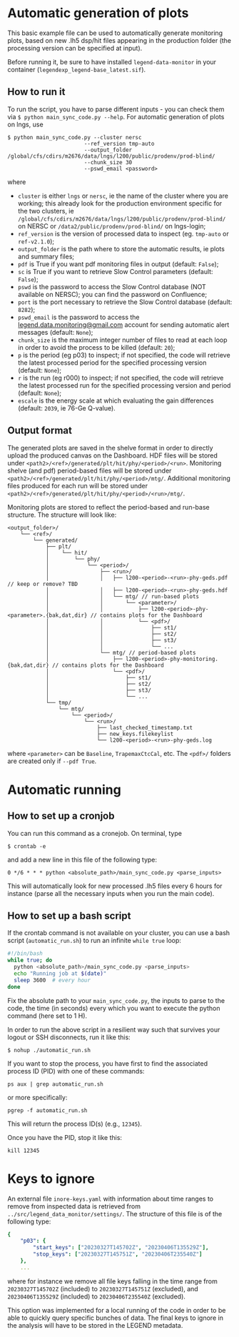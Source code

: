 # Automatic generation of plots

This basic example file can be used to automatically generate monitoring plots, based on new .lh5 dsp/hit files appearing in the production folder (the processing version can be specified at input).

Before running it, be sure to have installed `legend-data-monitor` in your container (`legendexp_legend-base_latest.sif`).

## How to run it

To run the script, you have to parse different inputs - you can check them via `$ python main_sync_code.py --help`. For automatic generation of plots on lngs, use

```console
$ python main_sync_code.py --cluster nersc
                        --ref_version tmp-auto
                        --output_folder /global/cfs/cdirs/m2676/data/lngs/l200/public/prodenv/prod-blind/
                        --chunk_size 30
                        --pswd_email <password>
```

where

* `cluster` is either `lngs` or `nersc`, ie the name of the cluster where you are working; this already look for the production environment specific for the two clusters, ie `/global/cfs/cdirs/m2676/data/lngs/l200/public/prodenv/prod-blind/` on NERSC or `/data2/public/prodenv/prod-blind/` on lngs-login;
* `ref_version` is the version of processed data to inspect (eg. `tmp-auto` or `ref-v2.1.0`);
* `output_folder` is the path where to store the automatic results, ie plots and summary files;
* `pdf` is True if you want pdf monitoring files in output (default: `False`);
* `sc` is True if you want to retrieve Slow Control parameters (default: `False`);
* `pswd` is the password to access the Slow Control database (NOT available on NERSC); you can find the password on Confluence;
* `port` is the port necessary to retrieve the Slow Control database (default: `8282`);
* `pswd_email` is the password to access the legend.data.monitoring@gmail.com account for sending automatic alert messages (default: `None`);
* `chunk_size` is the maximum integer number of files to read at each loop in order to avoid the process to be killed (default: `20`);
* `p` is the period (eg p03) to inspect; if not specified, the code will retrieve the latest processed period for the specified processing version (default: `None`);
* `r` is the run (eg r000) to inspect; if not specified, the code will retrieve the latest processed run for the specified processing version and period (default: `None`);
* `escale` is the energy scale at which evaluating the gain differences (default: `2039`, ie 76-Ge Q-value).


## Output format

The generated plots are saved in the shelve format in order to directly upload the produced canvas on the Dashboard.
HDF files will be stored under `<path2>/<ref>/generated/plt/hit/phy/<period>/<run>`.
Monitoring shelve (and pdf) period-based files will be stored under `<path2>/<ref>/generated/plt/hit/phy/<period>/mtg/`.
Additional monitoring files produced for each run will be stored under `<path2>/<ref>/generated/plt/hit/phy/<period>/<run>/mtg/`.

Monitoring plots are stored to reflect the period-based and run-base structure.
The structure will look like:

```text
<output_folder>/
    └── <ref>/
        └── generated/
            ├── plt/
            │    └── hit/
            │        └── phy/
            │            └── <period>/
            │                ├── <run>/
            │                │   ├── l200-<period>-<run>-phy-geds.pdf // keep or remove? TBD
            │                │   ├── l200-<period>-<run>-phy-geds.hdf
            │                │   └── mtg/ // run-based plots
            │                │       └── <parameter>/
            │                │           ├── l200-<period>-phy-<parameter>.{bak,dat,dir} // contains plots for the Dashboard
            │                │           └── <pdf>/
            │                │               ├── st1/
            │                │               ├── st2/
            │                │               ├── st3/
            │                │               └── ...
            │                └── mtg/ // period-based plots
            │                    ├── l200-<period>-phy-monitoring.{bak,dat,dir} // contains plots for the Dashboard
            │                    └── <pdf>/
            │                        ├── st1/
            │                        ├── st2/
            │                        ├── st3/
            │                        └── ...
            └── tmp/
                └── mtg/
                    └── <period>/
                        └── <run>/
                            ├── last_checked_timestamp.txt
                            ├── new_keys.filekeylist
                            └── l200-<period>-<run>-phy-geds.log
```

where `<parameter>` can be `Baseline`, `TrapemaxCtcCal`, etc.
The `<pdf>/` folders are created only if `--pdf True`.




# Automatic running

## How to set up a cronjob

You can run this command as a cronejob. On terminal, type

```console
$ crontab -e
```

and add a new line in this file of the following type:

```console
0 */6 * * * python <absolute_path>/main_sync_code.py <parse_inputs>
```

This will automatically look for new processed .lh5 files every 6 hours for instance (parse all the necessary inputs when you run the main code).


## How to set up a bash script
If the crontab command is not available on your cluster, you can use a bash script (`automatic_run.sh`) to run an infinite `while true` loop:

```bash
#!/bin/bash
while true; do
  python <absolute_path>/main_sync_code.py <parse_inputs>
  echo "Running job at $(date)"
  sleep 3600  # every hour
done
```

Fix the absolute path to your `main_sync_code.py`, the inputs to parse to the code, the time (in seconds) every which you want to execute the python command (here set to 1 H).

In order to run the above script in a resilient way such that survives your logout or SSH disconnects, run it like this:

```console
$ nohup ./automatic_run.sh
```

If you want to stop the process, you have first to find the associated process ID (PID) with one of these commands:

```console
ps aux | grep automatic_run.sh
```

or more specifically:

```console
pgrep -f automatic_run.sh
```

This will return the process ID(s) (e.g., `12345`).

Once you have the PID, stop it like this:

```console
kill 12345
```

# Keys to ignore

An external file `inore-keys.yaml` with information about time ranges to remove from inspected data is retrieved from `../src/legend_data_monitor/settings/`.
The structure of this file is of the following type:

```yaml
{
    "p03": {
        "start_keys": ["20230327T145702Z", "20230406T135529Z"],
        "stop_keys": ["20230327T145751Z", "20230406T235540Z"]
    },
    ...
```

where for instance we remove all file keys falling in the time range from `20230327T145702Z` (included) to `20230327T145751Z` (excluded), and `20230406T135529Z` (included) to `20230406T235540Z` (excluded).

This option was implemented for a local running of the code in order to be able to quickly query specific bunches of data.
The final keys to ignore in the analysis will have to be stored in the LEGEND metadata.
